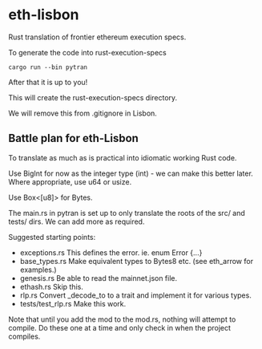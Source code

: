 # eth-lisbon

Rust translation of frontier ethereum execution specs.

To generate the code into rust-execution-specs

```
cargo run --bin pytran
```

After that it is up to you!

This will create the rust-execution-specs directory.

We will remove this from .gitignore in Lisbon.


## Battle plan for eth-Lisbon

To translate as much as is practical into idiomatic working Rust
code.

Use BigInt for now as the integer type (int) - we can make this better later.
Where appropriate, use u64 or usize.

Use Box<[u8]> for Bytes.

The main.rs in pytran is set up to only translate the roots of the
src/ and tests/ dirs. We can add more as required.


Suggested starting points:

* exceptions.rs     This defines the error. ie. enum Error {...}
* base_types.rs     Make equivalent types to Bytes8 etc. (see eth_arrow for examples.)
* genesis.rs        Be able to read the mainnet.json file.
* ethash.rs         Skip this.
* rlp.rs            Convert _decode_to to a trait and implement it for various types.
* tests/test_rlp.rs Make this work.

Note that until you add the mod to the mod.rs, nothing will attempt to compile.
Do these one at a time and only check in when the project compiles.
